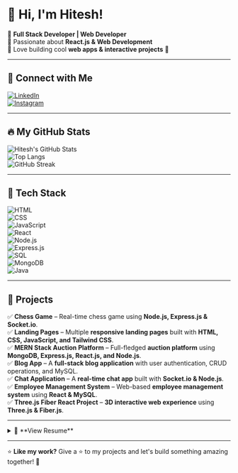 # 👋 Hi, I'm Hitesh!

🔹 **Full Stack Developer | Web Developer**  
🔹 Passionate about **React.js & Web Development**  
🔹 Love building cool **web apps & interactive projects** 🚀  

---

## 🔗 Connect with Me  
[![LinkedIn](https://img.shields.io/badge/-LinkedIn-blue?style=flat&logo=linkedin)](https://www.linkedin.com/in/hiteshpro)  
[![Instagram](https://img.shields.io/badge/-Instagram-E4405F?style=flat&logo=instagram&logoColor=white)](https://www.instagram.com/hitesh0611__/)

---

## 🔥 My GitHub Stats  
![Hitesh's GitHub Stats](https://github-readme-stats.vercel.app/api?username=Hitesh0611&show_icons=true&theme=dark)  
![Top Langs](https://github-readme-stats.vercel.app/api/top-langs/?username=Hitesh0611&layout=compact&theme=radical)  
![GitHub Streak](https://streak-stats.demolab.com/?user=Hitesh0611&theme=dark)

---

## 🚀 Tech Stack  
![HTML](https://img.shields.io/badge/-HTML-E34F26?style=flat&logo=html5&logoColor=white)  
![CSS](https://img.shields.io/badge/CSS3-1572B6?style=for-the-badge&logo=css3&logoColor=white)  
![JavaScript](https://img.shields.io/badge/-JavaScript-F7DF1E?style=flat&logo=javascript&logoColor=black)  
![React](https://img.shields.io/badge/-React-61DAFB?style=flat&logo=react&logoColor=black)  
![Node.js](https://img.shields.io/badge/-Node.js-339933?style=flat&logo=node.js&logoColor=white)  
![Express.js](https://img.shields.io/badge/-Express.js-000000?style=flat&logo=express&logoColor=white)  
![SQL](https://img.shields.io/badge/-SQL-4479A1?style=flat&logo=MySQL&logoColor=white)  
![MongoDB](https://img.shields.io/badge/-MongoDB-47A248?style=flat&logo=mongodb&logoColor=white)  
![Java](https://img.shields.io/badge/-Java-007396?style=flat&logo=java&logoColor=white)

---

## 📌 Projects  
✅ **Chess Game** – Real-time chess game using **Node.js, Express.js & Socket.io**.  
✅ **Landing Pages** – Multiple **responsive landing pages** built with **HTML, CSS, JavaScript, and Tailwind CSS**.  
✅ **MERN Stack Auction Platform** – Full-fledged **auction platform** using **MongoDB, Express.js, React.js, and Node.js**.  
✅ **Blog App** – A **full-stack blog application** with user authentication, CRUD operations, and MySQL.  
✅ **Chat Application** – A **real-time chat app** built with **Socket.io & Node.js**.  
✅ **Employee Management System** – Web-based **employee management system** using **React & MySQL**.  
✅ **Three.js Fiber React Project** – **3D interactive web experience** using **Three.js & Fiber.js**.  

---

<details>
  <summary>📄 **View Resume**</summary>

### **Hitesh Chaudhari**  
📍 Dharangaon, Dist. Jalgaon  
📧 chaudharihitesh0611@gmail.com | 📞 8975316997  
💻 [GitHub](https://github.com/Hitesh0611) | [LinkedIn](https://linkedin.com/in/hiteshpro)  

### **🚀 Summary**  
A **Full Stack Developer** skilled in **React.js, Node.js, Express.js, SQL, and Java**. Passionate about building scalable web applications and interactive UI experiences.  

### **💡 Skills**  
- **Frontend:** React.js, Vue.js, Tailwind CSS, Three.js, Fiber.js  
- **Backend:** Node.js, Express.js  
- **Database:** MySQL  
- **Programming Languages:** JavaScript, Java, SQL  
- **Version Control:** Git, GitHub  
- **Tools & Technologies:** REST APIs, Socket.io, Framer Motion  

### **🎓 Education**  
📖 **Bachelor of Computer Applications (BCA)** – *SSBT'S ARTS COMMERCE AND SCIENCE COLLEGE*  

</details>

---

⭐ **Like my work?** Give a ⭐ to my projects and let's build something amazing together! 🚀

